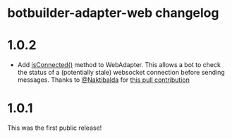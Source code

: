 # botbuilder-adapter-web changelog

# 1.0.2

* Add [isConnected()](https://botkit.ai/docs/v4/reference/web.html#isconnected) method to WebAdapter. This allows a bot to check the status of a (potentially stale) websocket connection before sending messages. Thanks to [@Naktibalda](https://github.com/Naktibalda) for [this pull contribution](https://github.com/howdyai/botkit/pull/1644)

# 1.0.1

This was the first public release!